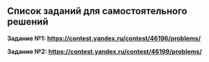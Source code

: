 ## Список заданий для самостоятельного решений

**Задание №1: https://contest.yandex.ru/contest/46196/problems/**

**Задание №2: https://contest.yandex.ru/contest/46199/problems/**
